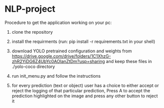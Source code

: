 # NLP-project

Procedure to get the application working on your pc:

1. clone the repository
2. install the requirments  (run: pip install -r requirements.txt in your shell)

3. download YOLO pretrained configuration and weights from https://drive.google.com/drive/folders/1C1XhzG-zhR2YiDG6Z4UbYc0AOIanZtDm?usp=sharing and keep these files in ./yolo-coco directory

4. run init_menu.py and follow the instructions

5. for every prediction (text or object) user has a choice to either accept or reject the logging of that particular prediction, Press A to accept the prediction highlighted on the image and press any other button to reject it

